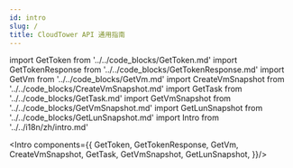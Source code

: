 ```yaml
---
id: intro
slug: /
title: CloudTower API 通用指南
---
```

import GetToken from '../../code_blocks/GetToken.md'
import GetTokenResponse from '../../code_blocks/GetTokenResponse.md'
import GetVm from '../../code_blocks/GetVm.md'
import CreateVmSnapshot from '../../code_blocks/CreateVmSnapshot.md'
import GetTask from '../../code_blocks/GetTask.md'
import GetVmSnapshot from '../../code_blocks/GetVmSnapshot.md'
import GetLunSnapshot from '../../code_blocks/GetLunSnapshot.md'
import Intro from '../../i18n/zh/intro.md'

<Intro components={{ 
 GetToken,
 GetTokenResponse,
 GetVm,
 CreateVmSnapshot,
 GetTask,
 GetVmSnapshot,
 GetLunSnapshot,
}}/>